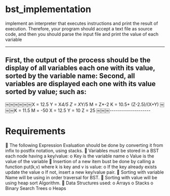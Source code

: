 # bst_implementation

 implement an interpreter that executes instructions and print the result of execution. 
 Therefore, your program should accept a text file as source code, and then you should parse the input 
 file and print the value of each variable
 
 -----------
 First, the output of the process should be the display of all variables each one with its value,
 sorted by the variable name:
 Second, all variables are displayed each one with its value sorted by value; such as:
 ------------------
￼￼￼￼￼￼X = 12.5
Y = X*4/5
Z = X*Y/5
M = Z*-2
K = 10.5+ (Z-2.5)/(X+Y)
￼￼￼K = 11.5 M = -50 X = 12.5 Y = 10 Z = 25
￼￼￼--------------------
# Requirements
 The following Expression Evaluation should be done by converting it from infix to postfix notation, using stacks.
 Variables must be stored in a BST each node having a key/value:
o Key is the variable name
o Value is the value of the variable
 Insertion of a new item bust be done by calling a function put(k,v) where k
is key and v is value:
o If the key already exists update the value o If not, insert a new key/value pair.
 Sorting with variable Name will be using in order traversal for BST.
 Sorting with value will be using heap sort Algorithm.
 Data Structures used:
o Arrays
o Stacks
o Binary Search Trees o Heaps

